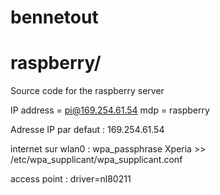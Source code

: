 # bennetout

# raspberry/
Source code for the raspberry server

IP address = pi@169.254.61.54
mdp = raspberry

Adresse IP par defaut : 169.254.61.54

internet sur wlan0 :
wpa_passphrase Xperia >> /etc/wpa_supplicant/wpa_supplicant.conf

access point :
driver=nl80211

